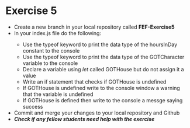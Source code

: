 # Exercise 5
<ul>
    <li>Create a new branch in your local repository called <strong>FEF-Exercise5</strong></li>
    <li>In your index.js file do the following:</li>
    <ul>
        <li>Use the typeof keyword to print the data type of the hoursInDay constant to the console</li>
        <li>Use the typeof keyword to print the data type of the GOTCharacter variable to the console</li>
        <li>Declare a variable using <em>let</em> called GOTHouse but do not assign it a value</li>
        <li>Write an if statement that checks if GOTHouse is undefined</li>
        <li>If GOTHouse is undefined write to the console window a warning that the variable is undefined</li>
        <li>If GOTHouse is defined then write to the console a messge saying success</li>
    </ul>
    <li>Commit and merge your changes to your local repository and Github</li>
    <li><em><strong>Check if any fellow students need help with the exercise</strong></em></li>
</ul>